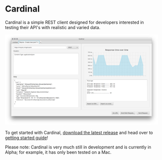 # Cardinal

Cardinal is a simple REST client designed for developers interested in testing their API's with realistic and varied data.

![Cardinal Curl View](docs/images/cardinal_bulk_request_processed.png)

To get started with Cardinal, [download the latest release](https://github.com/ben-dale/cardinal/releases/download/0.1/cardinal-0.1.jar) and head over to [getting started guide](docs/overview.md)!

Please note: Cardinal is very much still in development and is currently in Alpha; for example, it has only been tested on a Mac.
